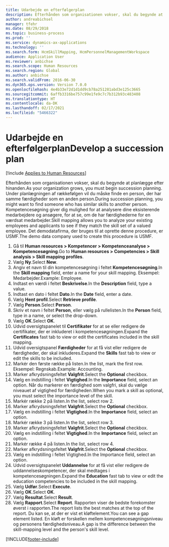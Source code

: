 ```yaml
---
title: Udarbejde en efterfølgerplan
description: Efterhånden som organisationen vokser, skal du begynde at planlægge efter hinanden.
author: andreabichsel
manager: tfehr
ms.date: 08/29/2018
ms.topic: business-process
ms.prod: ''
ms.service: dynamics-ax-applications
ms.technology: ''
ms.search.form: HcmSkillMapping, HcmPersonnelManagementWorkspace
audience: Application User
ms.reviewer: anbichse
ms.search.scope: Human Resources
ms.search.region: Global
ms.author: anbichse
ms.search.validFrom: 2016-06-30
ms.dyn365.ops.version: Version 7.0.0
ms.openlocfilehash: 4e4b33e72d1d1dd9cb78a251281abd3e125c3665
ms.sourcegitcommit: 6affb3316be757c99e1fe9c7c7b312b93c483408
ms.translationtype: HT
ms.contentlocale: da-DK
ms.lasthandoff: 02/17/2021
ms.locfileid: "5466322"
---
```

# <a name="develop-a-succession-plan"></a><span data-ttu-id="2af21-103">Udarbejde en efterfølgerplan</span><span class="sxs-lookup"><span data-stu-id="2af21-103">Develop a succession plan</span></span>

[!include [Applies to Human Resources](../includes/applies-to-hr.md)]

<span data-ttu-id="2af21-104">Efterhånden som organisationen vokser, skal du begynde at planlægge efter hinanden.</span><span class="sxs-lookup"><span data-stu-id="2af21-104">As your organization grows, you must begin succession planning.</span></span> <span data-ttu-id="2af21-105">Under planlægningen af rækkefølgen vil du måske finde en person, der har samme færdigheder som en anden person.</span><span class="sxs-lookup"><span data-stu-id="2af21-105">During succession planning, you might want to find someone who has similar skills to another person.</span></span> <span data-ttu-id="2af21-106">Kompetencesøgning giver dig mulighed for at analysere dine eksisterende medarbejdere og ansøgere, for at se, om de har færdighederne for en værdsat medarbejder.</span><span class="sxs-lookup"><span data-stu-id="2af21-106">Skill mapping allows you to analyze your existing employees and applicants to see if they match the skill set of a valued employee.</span></span> <span data-ttu-id="2af21-107">Det demodatafirma, der bruges til at oprette denne procedure, er USMF.</span><span class="sxs-lookup"><span data-stu-id="2af21-107">The demo data company used to create this procedure is USMF.</span></span>

1. <span data-ttu-id="2af21-108">Gå til **Human resources > Kompetencer > Kompetenceanalyse > Kompetencesøgning**.</span><span class="sxs-lookup"><span data-stu-id="2af21-108">Go to **Human resources > Competencies > Skill analysis > Skill mapping profiles**.</span></span>
2. <span data-ttu-id="2af21-109">Vælg **Ny**.</span><span class="sxs-lookup"><span data-stu-id="2af21-109">Select **New**.</span></span>
3. <span data-ttu-id="2af21-110">Angiv et navn til din kompetencesøgning i feltet **Kompetencesøgning**.</span><span class="sxs-lookup"><span data-stu-id="2af21-110">In the **Skill mapping** field, enter a name for your skill mapping.</span></span> <span data-ttu-id="2af21-111">Eksempel: Medarbejder.</span><span class="sxs-lookup"><span data-stu-id="2af21-111">Example: Employee.</span></span>
4. <span data-ttu-id="2af21-112">Indtast en værdi i feltet **Beskrivelse**.</span><span class="sxs-lookup"><span data-stu-id="2af21-112">In the **Description** field, type a value.</span></span>
5. <span data-ttu-id="2af21-113">Indtast en dato i feltet **Dato**.</span><span class="sxs-lookup"><span data-stu-id="2af21-113">In the **Date** field, enter a date.</span></span>
6. <span data-ttu-id="2af21-114">Vælg **Hent profil**.</span><span class="sxs-lookup"><span data-stu-id="2af21-114">Select **Retrieve profile**.</span></span>
7. <span data-ttu-id="2af21-115">Vælg **Person**.</span><span class="sxs-lookup"><span data-stu-id="2af21-115">Select **Person**.</span></span>
8. <span data-ttu-id="2af21-116">Skriv et navn i feltet **Person**, eller vælg på rullelisten.</span><span class="sxs-lookup"><span data-stu-id="2af21-116">In the **Person** field, type in a name, or select the drop-down.</span></span>
9. <span data-ttu-id="2af21-117">Vælg **OK**.</span><span class="sxs-lookup"><span data-stu-id="2af21-117">Select **OK**.</span></span>
10. <span data-ttu-id="2af21-118">Udvid oversigtspanelet til **Certifikater** for at se eller redigere de certifikater, der er inkluderet i kompetencesøgningen.</span><span class="sxs-lookup"><span data-stu-id="2af21-118">Expand the **Certificates** fast tab to view or edit the certificates included in the skill mapping.</span></span>
11. <span data-ttu-id="2af21-119">Udvid oversigtspanel **Færdigheder** for at få vist eller redigere de færdigheder, der skal inkluderes.</span><span class="sxs-lookup"><span data-stu-id="2af21-119">Expand the **Skills** fast tab to view or edit the skills to be included.</span></span>
12. <span data-ttu-id="2af21-120">Markér den første række på listen.</span><span class="sxs-lookup"><span data-stu-id="2af21-120">In the list, mark the first row.</span></span> <span data-ttu-id="2af21-121">Eksempel: Regnskab.</span><span class="sxs-lookup"><span data-stu-id="2af21-121">Example:  Accounting.</span></span>
13. <span data-ttu-id="2af21-122">Marker afkrydsningsfeltet **Valgfrit**.</span><span class="sxs-lookup"><span data-stu-id="2af21-122">Select the **Optional** checkbox.</span></span>
14. <span data-ttu-id="2af21-123">Vælg en indstilling i feltet **Vigtighed**.</span><span class="sxs-lookup"><span data-stu-id="2af21-123">In the **Importance** field, select an option.</span></span> <span data-ttu-id="2af21-124">Når du markerer en færdighed som valgfri, skal du vælge niveauet af vigtighed for færdigheden.</span><span class="sxs-lookup"><span data-stu-id="2af21-124">When you mark a skill as optional, you must select the importance level of the skill.</span></span>  
15. <span data-ttu-id="2af21-125">Markér række 2 på listen.</span><span class="sxs-lookup"><span data-stu-id="2af21-125">In the list, select row 2.</span></span>
16. <span data-ttu-id="2af21-126">Marker afkrydsningsfeltet **Valgfrit**.</span><span class="sxs-lookup"><span data-stu-id="2af21-126">Select the **Optional** checkbox.</span></span>
17. <span data-ttu-id="2af21-127">Vælg en indstilling i feltet **Vigtighed**.</span><span class="sxs-lookup"><span data-stu-id="2af21-127">In the **Importance** field, select an option.</span></span>
18. <span data-ttu-id="2af21-128">Markér række 3 på listen.</span><span class="sxs-lookup"><span data-stu-id="2af21-128">In the list, select row 3.</span></span>
19. <span data-ttu-id="2af21-129">Marker afkrydsningsfeltet **Valgfrit**.</span><span class="sxs-lookup"><span data-stu-id="2af21-129">Select the **Optional** checkbox.</span></span>
20. <span data-ttu-id="2af21-130">Vælg en indstilling i feltet **Vigtighed**.</span><span class="sxs-lookup"><span data-stu-id="2af21-130">In the **Importance** field, select an option.</span></span>
21. <span data-ttu-id="2af21-131">Markér række 4 på listen.</span><span class="sxs-lookup"><span data-stu-id="2af21-131">In the list, select row 4.</span></span>
22. <span data-ttu-id="2af21-132">Marker afkrydsningsfeltet **Valgfrit**.</span><span class="sxs-lookup"><span data-stu-id="2af21-132">Select the **Optional** checkbox.</span></span>
23. <span data-ttu-id="2af21-133">Vælg en indstilling i feltet Vigtighed.</span><span class="sxs-lookup"><span data-stu-id="2af21-133">In the Importance field, select an option.</span></span>
24. <span data-ttu-id="2af21-134">Udvid oversigtspanelet **Uddannelse** for at få vist eller redigere de uddannelseskompetencer, der skal medtages i kompetencesøgningen.</span><span class="sxs-lookup"><span data-stu-id="2af21-134">Expand the **Education** fast tab to view or edit the education competencies to be included in the skill mapping.</span></span>
25. <span data-ttu-id="2af21-135">Vælg **Udfør**.</span><span class="sxs-lookup"><span data-stu-id="2af21-135">Select **Execute**.</span></span>
26. <span data-ttu-id="2af21-136">Vælg **OK**.</span><span class="sxs-lookup"><span data-stu-id="2af21-136">Select **OK**.</span></span>
27. <span data-ttu-id="2af21-137">Vælg **Resultat**.</span><span class="sxs-lookup"><span data-stu-id="2af21-137">Select **Result**.</span></span>
28. <span data-ttu-id="2af21-138">Vælg **Rapport**.</span><span class="sxs-lookup"><span data-stu-id="2af21-138">Select **Report**.</span></span> <span data-ttu-id="2af21-139">Rapporten viser de bedste forekomster øverst i rapporten.</span><span class="sxs-lookup"><span data-stu-id="2af21-139">The report lists the best matches at the top of the report.</span></span> <span data-ttu-id="2af21-140">Du kan se, at der er vist et kløftelement.</span><span class="sxs-lookup"><span data-stu-id="2af21-140">You can see a gap element listed.</span></span> <span data-ttu-id="2af21-141">En kløft er forskellen mellem kompetencesøgningsniveau og personens færdighedsniveau.</span><span class="sxs-lookup"><span data-stu-id="2af21-141">A gap is the difference between the skill-mapping level and the person's skill level.</span></span>  



[!INCLUDE[footer-include](../includes/footer-banner.md)]